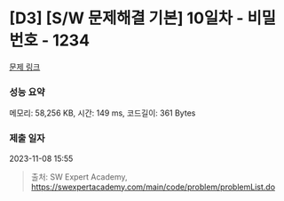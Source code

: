 # [D3] [S/W 문제해결 기본] 10일차 - 비밀번호 - 1234 

[문제 링크](https://swexpertacademy.com/main/code/problem/problemDetail.do?contestProbId=AV14_DEKAJcCFAYD) 

### 성능 요약

메모리: 58,256 KB, 시간: 149 ms, 코드길이: 361 Bytes

### 제출 일자

2023-11-08 15:55



> 출처: SW Expert Academy, https://swexpertacademy.com/main/code/problem/problemList.do